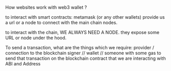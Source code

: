 How websites work with web3 wallet ?

to interact with smart contracts:
metamask (or any other wallets) provide us a url or a node to connect with the main chain nodes.

to interact with the chain, WE ALWAYS NEED A NODE.
they expose some URL or node under the hood.

To send a transaction, what are the things which we require:
provider / connection to the blockchain
signer // wallet // someone with some gas to send that transaction on the blockchain
contract that we are interacting with
ABI and Address